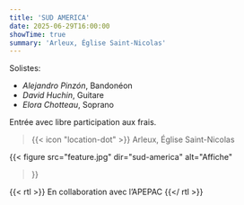 ```yaml
---
title: 'SUD AMERICA'
date: 2025-06-29T16:00:00
showTime: true
summary: 'Arleux, Église Saint-Nicolas'
---
```


Solistes:
- *Alejandro Pinzón*, Bandonéon
- *David Huchin*, Guitare
- *Elora Chotteau*, Soprano

Entrée avec libre participation aux frais.

> {{< icon "location-dot" >}} Arleux, Église Saint-Nicolas

{{< figure
    src="feature.jpg"
    dir="sud-america"
    alt="Affiche"
>}}

{{< rtl >}}
  En collaboration avec l’APEPAC
{{</ rtl >}}

